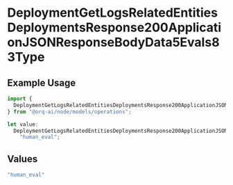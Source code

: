 # DeploymentGetLogsRelatedEntitiesDeploymentsResponse200ApplicationJSONResponseBodyData5Evals83Type

## Example Usage

```typescript
import {
  DeploymentGetLogsRelatedEntitiesDeploymentsResponse200ApplicationJSONResponseBodyData5Evals83Type,
} from "@orq-ai/node/models/operations";

let value:
  DeploymentGetLogsRelatedEntitiesDeploymentsResponse200ApplicationJSONResponseBodyData5Evals83Type =
    "human_eval";
```

## Values

```typescript
"human_eval"
```